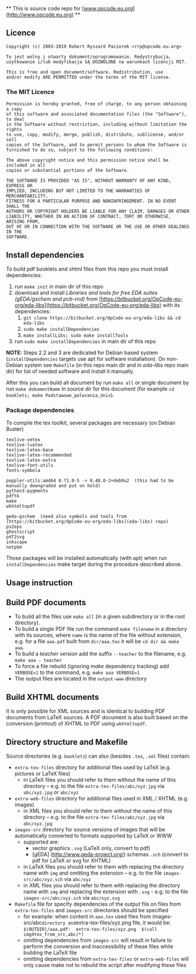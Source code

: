 ** This is source code repo for [www.opcode.eu.org](http://www.opcode.eu.org) **

## Licence

	Copyright (c) 2003-2019 Robert Ryszard Paciorek <rrp@opcode.eu.org>
	
	To jest wolny i otwarty dokument/oprogramowanie. Redystrybucja,
	użytkowanie i/lub modyfikacja SĄ DOZWOLONE na warunkach licencji MIT.
	
	This is free and open document/software. Redistribution, use
	and/or modify ARE PERMITTED under the terms of the MIT license. 

### The MIT Licence

	Permission is hereby granted, free of charge, to any person obtaining a copy
	of this software and associated documentation files (the "Software"), to deal
	in the Software without restriction, including without limitation the rights
	to use, copy, modify, merge, publish, distribute, sublicense, and/or sell
	copies of the Software, and to permit persons to whom the Software is
	furnished to do so, subject to the following conditions:
	 
	The above copyright notice and this permission notice shall be included in all
	copies or substantial portions of the Software.
	 
	THE SOFTWARE IS PROVIDED "AS IS", WITHOUT WARRANTY OF ANY KIND, EXPRESS OR
	IMPLIED, INCLUDING BUT NOT LIMITED TO THE WARRANTIES OF MERCHANTABILITY,
	FITNESS FOR A PARTICULAR PURPOSE AND NONINFRINGEMENT. IN NO EVENT SHALL THE
	AUTHORS OR COPYRIGHT HOLDERS BE LIABLE FOR ANY CLAIM, DAMAGES OR OTHER
	LIABILITY, WHETHER IN AN ACTION OF CONTRACT, TORT OR OTHERWISE, ARISING FROM,
	OUT OF OR IN CONNECTION WITH THE SOFTWARE OR THE USE OR OTHER DEALINGS IN THE
	SOFTWARE.


## Install dependencies

To build pdf booklets and xhtml files from this repo you must install dependencies:

1. run `make init` in main dir of this repo
2. download and install *Libraries and tools for free EDA suites (gEDA/gschem and pcb-rnd)* from [https://bitbucket.org/OpCode-eu-org/eda-libs](https://bitbucket.org/OpCode-eu-org/eda-libs) with its dependencies:
    1. `git clone https://bitbucket.org/OpCode-eu-org/eda-libs && cd eda-libs`
    2. `sudo make installDependencies`
    3. `make installLibs; sudo make installTools`
3. run `sudo make installDependencies` in main dir of this repo

**NOTE:** Steps 2.2 and 3 are dedicated for Debian based system (`installDependencies` targets use apt for software installation).
On non-Debian system see `Makefile` (in this repo main dir and in *eda-libs* repo main dir) for list of needed software and install it manually.

After this you can build all document by run `make all` or single document by run `make dokumentName` in source dir for this document (for example `cd booklets; make Podstawowe_polecenia_Unix`).

### Package dependencies

To compile the tex toolkit, several packages are necessary (on Debian Buster)

	texlive-xetex
	texlive-luatex
	texlive-latex-base
	texlive-latex-recommended
	texlive-latex-extra
	texlive-font-utils
	fonts-symbola
	
	poppler-utils:amd64 0.71.0-5 -> 0.48.0-2+deb9u2  (this had to be manually downgraded and put on hold)
	python3-pygments
	pdftk
	make
	wkhtmltopdf
	
	geda-gschem  (need also symbols and tools from [https://bitbucket.org/OpCode-eu-org/eda-libs](eda-libs) repo)
	ps2eps
	ghostscript
	pdf2svg
	inkscape
	netpbm

Those packages will be installed automatically (with apt) when run `installDependencies` make target during the procedure described above.

## Usage instruction

## Build PDF documents

* To build all the files use `make all` (in a given subdirectory or in the root directory).
* To build a single PDF file run the command `make filename` in a directory with its sources, where `name` is the name of the file without extension,
  e.g. for a file `aaa.pdf` built from `dir/aaa.tex` it will be `cd dir && make aaa`.
* To build a *teacher version* add the suffix `--teacher` to the filename, e.g. `make aaa - teacher` 
* To force a file rebuild (ignoring *make* dependency tracking) add `VERBOSE=1` to the command, e.g. `make aaa VERBOSE=1`
* The output files are located in the `output-www` directory

## Build XHTML documents

It is only possible for XML sources and is identical to building PDF documents from LaTeX sources.
A PDF document is also built based on the conversion (printout) of XHTML to PDF using `wkhtmltopdf`. 

## Directory structure and Makefile

Source directories (e.g. `booklets`) can also (besides `.tex`, `.xml` files) contain:

* `extra-tex-files` directory for additional files used by LaTeX (e.g. pictures or LaTeX files)
	* in LaTeX files you should refer to them without the name of this directory – e.g. to the file `extra-tex-files/abc/xyz.jpg` via `abc/xyz.jpg` or `abc/xyz`
* `extra-web-files` directory for additional files used in XML / XHTML (e.g. images)
	* in XML files you should refer to them without the name of this directory – e.g. to the file `extra-tex-files/abc/xyz.jpg` via `abc/xyz.jpg`
* `images-src` directory for source versions of images that will be automatically converted to formats supported by LaTeX or WWW
	* supported are:
		* vector graphics `.svg` (LaTeX only, convert to pdf)
		* [gEDA] (http://www.geda-project.org/) schemas `.sch` (convert to pdf for LaTeX or svg for XHTML)
	* in LaTeX files you should refer to them with replacing the directory name with `img` and omitting the extension – e.g. to the file `images-src/abc/xyz.sch` via `abc/xyz`
	* in XML files you should refer to them with replacing the directory name with `img` and replacing the extension with `.svg` - e.g. to the file `images-src/abc/xyz.sch` via `abc/xyz.svg`
* `Makefile` file for specify dependencies of the output file on files from `extra-tex-files` and `images-src` directories should be specified
	* for example:  when content in `aaa.tex` used files from images-src/abc` directory and `extra-tex-files/xyz.png file, it would be: <br />
	   `$(OUTDIR)/aaa.pdf:  extra-tex-files/xyz.png  $(call img4tex_from_src,abc/*)`
	* omitting dependencies from `images-src` will result in failure to perform the conversion and inaccessibility of these files while building the LaTeX file
	* omitting dependencies from `extra-tex-files` or `extra-web-files` will only cause make not to rebuild the script after modifying these files 
